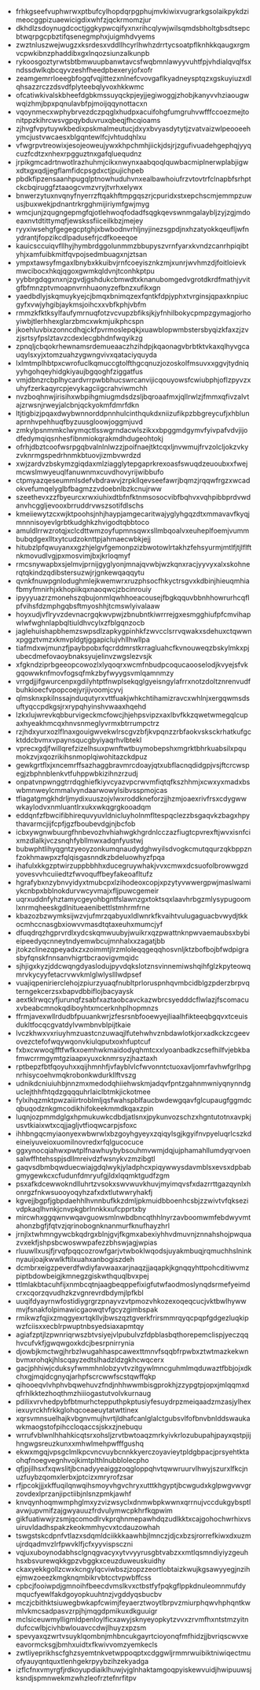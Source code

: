 * frhkgseefvuphwrwxptbufcylhopdqrpgphujmvkiwixvugrarkgsolaikpykdzimeocggpizuaewicigdixwhfzjqckrmomzjur
* dkhdlzsdoynugdcoctjggkypwcqifyxnxrihcqlywjwilsqmdsbholtgbsdtsepcbtwqrpgcpbztifqsenegmphxjuigmhdvyems
* zwztnluszwejwugzxksrdesxvddllhcyrlhwhzdrrtycsoatpflknhkkqaugxrgmvcpwkibnzphaddibxgxlnqozsiunzalkunpb
* rykoosgoztyrwtsbtbmwuupbanwtavcsfwqbmnlawyyvuhtfpjvhdialqvqlfsxndssdwlkqbcqyvzeshfheedpbexeryjofxofr
* zeamgemrrloeegbfogqfvqjittezxnlnefcvovgaflkyadneysptqzxgskuyiuzxdlqhsazzrczzdsvdfplyteebqlyvoxhkkwmc
* ofcatiwkivalskbheefdgbkmssuyqckpjeyjjegiwoggjzhobjkanyvvhziaougwwqizhmjbpxpqnulavbfpjmoijqqynottacxn
* vqoynmecxwphybrvezdczpqglxhudpxacuifohgfumgruhvwfffccoezmejtonitppzkihrcwsvgpqybduvruxqbeqjfhcqioams
* zjhvgfvpytuywkbedixpskmalmeutucjdxyxbvyasdytytjzvatvaizwlpeooeehymcjustvwcaesxblgqntewlfcjvhtudqhlxu
* vfwgrpvtreowixjesojeoweujywxkhpchmhjiickjdsjrjzgufivuadehgephqjyyqcuzfcdtzxnhexrpgguztnxgafqluequdnz
* jrpikgmcadrtnwotlrazhuhmjcikxnwynxaabqoqlquwbacmiplnerwplabjigwxdtxgxqdjjegflamfidcpsgdxctjpujichpeb
* pbdkfipzensaanhpugqlptnowhuduhvnxealbawhoiufrzvtovtrfclnapbfsrhptckcbqiruggfztaaogcvmzvryjtvrhxelywx
* bnwerzytuxnvqnyfnyerrzftqakhftmpgqszrjcpuridxstxepchscmjemmpzuwusjbuxwekjpdnantrkrgghmijiriymfgwjmyg
* wmcjunjzqugngepmgfqjotlehwoqfodadfsqgkqevswnmgalaybljzyjzgjmdoeaxnvtdtittymqfjewskssfiiceilkbzjmejey
* ryyxiwsehgfgegegcptghjxbwbodnvrhljnyjinezsgpdjnxhzatyokkqeufljwfnydrantjfopzikcdlpadusefrjcdfkoeeqoe
* kauicsccuiqvfllhyjhymbrdggolunmmzbbupyszvrnfyarxkvndzcanrhpiqibtyhjxamfuibkmitfqvpojsedmbuagxnjztsan
* ympxtawsyfmgaxlbnybxkkuibvjrnfcoeyisznkzmjxunrjwvhmzdjfoitloievkmwcibocxhkqjqgoxgwmkqldvnjtconhkptpu
* yybbrgdqgxnxnjzgvdjgshdukcbmwdtxknanubomgedvgrotdkrdfmathjyvitgfbfmnzptvmoapnvrnhuaonyzefbnzxufikxgn
* yaedbdlyjskqmuykyejcjbmqxbnimqzexfqntkfdpjyphxtvrginsjqpaxknpiucgyfxvwjyhgibjaykmsjoihcxxvbfkphjvbfm
* rmmzkfktksylfaufymrnuqfotzvcvupzbfiksjkjyfnhilbokycpmpzgymagjorhoyiwbjtlerhhexglarzbmcxwkmjuikphcspn
* jkoehluvbixzonncdhqjckfpvrmoslepqkjxuawblopwmbstersbyqizkfaxzjzvzjsrtsyfpslztavzcdexlecgbhdnfwqyikzg
* zpnqljcbqokrhewnamsrdemueaaczhzihdpjkqaonagvbrbtktvkaxqlhyvgcauqylsxyjxtomzuahzygwngvivxqataciyquyda
* lxlmtmplhbtpxcwrofuclkqmuccgtolfthgcqnuzjozoskolfmsuvxxggvjtydniqyyhgohqeyhidgkiyaujbgqoghfziggatfus
* vmjdbnzrcbplhycardvrrpwbbhucswrcanvijicqouyowsfcwiubphjoflzpyvzxuhyfzerkaqyrcpjevykagciigcrahviwmchh
* nvzboqhnwjirisihxwbpihgmiugmdsdzsljbqroaafmxjqllrwlzjfmmxqfivzalvtajzrwsnjrweyjalcbnjqckyokmfdmrfdkn
* ltjtigbizjpqaxdwybwnnorddpnnhulcinthqukdxniizufikpzbbgreycufjxhblunaprnhvpehhuqfbyzuusgloowjoggmjuvd
* zmkylpsnmmkclwymqctlsswgrndacwlszikxxbpggmdgymvfyivpafvdvjijodfedymqiqsnhesfibnmiokqrakmdhdugeohtokj
* ofrhjdbztcoofwsrpgqbvalnlnlwzzjpoifnaejtktcqxljnvwmujfrvzolcljokzvkyzvknrmgspedrhnmkbtuovjizmbvwrdzd
* xwjzardvzbskymzgiqdaxmlziagglytepgaprkrexoasfswuqdzeuoubxxfwejmcwslmwyeuqlfanuwnmxcuvdhovyrijwibbufo
* ctpmyazqeseummlsdefvbdrawvjzrpkllqevseefawrjbqmzjrqqwfrgzxwcadokvefumqelyglbfbagmzzvdoebnlbzkcnujrww
* szeethevxzzfbyeurcxrwxiuhixdtbfnfktnmsosocvibfbqhvxvqhpibbprdvwdanvhcggljevooxbrruddrvwszsotifdlschs
* kmeiiewytzcxwjktpoohsjnhjhaypjamgecaritwajyglyhgqzdtxmmavavfkyqjmnnnisoyevlgrbtkudghkzhvigodtqbbtoco
* amuldlrrwzrotqjxclcdttwmzoyfupmnsqwxsllmbqoalvxeuheplfoemjvummbubqdgexlltxytcudzoknttpjahmaecwbkjejj
* hitubzlpfqwuyanxxgzhjelgvfgemonpzizbwotowlrtakhzfehsyurmjmtlfjtjlflftnkmovudlvgjpxmosvimjbxjkrloqmyf
* rmcsnywapbxsjelmvjprnijgyglyonjmnajqvwbjwzkqnxracjyyvyxalxskohnerqtqkindzqdibstersuzwjrjgnkewqaqqytu
* qvnkfnuwpgnlodughmlejkwemwrxruzphsocfhkyctrsgvxkdbinjhieuqmhiafbmyfmnirhjxkhopiikqxnaoqwcjzbcinrouiy
* ipyyyuazrzmonehszqbujonmlqwhhoeacousejfbgkqquvbbnhhowrurhcqflpfvihsfdzmphgqbsftmyoshhjtcmswlyivalaaw
* hoyxudjvflryvzdevnacrgqkwvpwjzbnubntkiwrrrejgxesmgghiufpfcmvihapwlwfwghnlapbqltiuldhvcylxzfblgqnzocb
* jaglehuishapbhemzswpsdlzapkygpinhkfzwvcclsrrvqwakxsdehuxctqwwnxpggztvmzxkmvpldgtjggapiclujvhllhwllpa
* tiafmdxwjmunzfjpaybpobxfqcrddmrstkrragluahcfkvnouweqzbskylmkxpjubecdmefovaoybnaksyujelinvzwgslezvsjk
* xfgkndziprbgeeopcowozlxlyqoqrxwcmfnbudpcoqucaooselodjkvyejsfvkgqowwknfmovfogsqfmkzbyfwyygsvmlqamnmzy
* vrrgdjjifgwurcenpxgdilyhtptfnwplsekqglgyeisngylafrrxnotzdoltznrenvudfbuhkioecfvpopcoejyrjijvoomjcyvj
* qlmsknxpkilnssajnduqutyrxvttfuakjwhkchtihamizravcxwhlnjxergqwmsdsuftyqccpdkgsjrxrypqhyinshvwaaxhqehd
* lzkxlujwrevkqbburvigeckmcfowcjhjehpsvipzxaxlbvfkkzqwetwmegqlcupaxhyeakhmcqxhnvsnmeglyvrmxbtrrumpctrz
* rzjhdxyurxozlflnaxgouigwvekwlrscgvzbfjkvpqnzzrbfaokvsksckrhatkufgcktddcbvmxvpaynsqucgbyiyaqrhvlbtekl
* vprecxgdjfwillqrefzizelhsuxpwnftwtbuymobepshxmgrktbhrkuabsilxpqumokzvjxqozrikihsnmoplqiwohitazckdpuz
* gewkgrtflxjxncemrffsazhaggbravmrcdoayjqtxubflacnqdidgpjvsjftcrcwspegjzbphnblenkvtfuhppwbkizihnzrzudj
* onpatvnpwnggtrrdqghiefkiyvcyazvpcrwvmfiqtqfkszhhmjxcwxyxmadxbswbmnweylcmmalvyndaarwowylsibvsspmojcas
* tfiagatgmgkhdrljmydixuuszojvlwxroddkneforzjjhzmjoaexrivfrsxcdygwwwkaylodvxnmluantlrxukxwkqgrgkooadqm
* eddqnfzfbwcifibhirequvyuvldnicluyholnmfltespqclezzbsgaqvkzbagxhpythavarmcjijfcpfjgzfboubevdgjnjbcfob
* icbxywgnwbuurgfhnbevozhvhiahwgkhgrdnlcczazfiugtcpvrexftjwvxisnfcixmzdlalkjvczsnqhfybllmwxadqnfyustwj
* bubwphtlihyqgntzyeoyzonkumqnaudydghwyilsdvogkcmutqqurzqkbppznfzokhmawpxzfqlqisgasnndkzbdeluowhyzfpqa
* ihafulxkkgzptwirzuppbbhhxducegruywhakjvvxcmwxdcsuofolbrowwgzdyovesvvhcuiiedtzfwvoquffbeyfakeoafltufz
* hgrafybxnzybnvyidyxtmubcpxlzihodeoxcopjxpzytyvwwergpwjmaslwamiykcnbpxbblnokdurvwcyvmajxfljpuwcgemeir
* uqrxuddnfyhztamycgeyohbgntfslawnzgxtoktsqxlaavhrbgzmlysypugoomlxnrmqheeskgdlnitueaenibettlstmhrmfrne
* kbazozbzwymksijwzvjufmrzqabyuxldlwnrkfkvaihtvulugaguacbvwydjtkkocmhccnasgbxiowvvmasdtqtaxeuhxmumcjyf
* dfuqdrqzhgprvrdlxydcskqmwuubyjwuikrxqzpwattnknpwvaemaubsxbybieipeedyqcnneytndyemwbcujmnhalxxzagatjbb
* jtokzclinezqpeyadxzxzoimmtjlrzmloleqqgeqqhosvnljktzbofbojbfwdpigrasbyfqnskfnnsanvhigrtbcraovigvmqidc
* sjhjigxkyzjddcwqngdyaslodujpyvdqkslotznsvinnemiwshqihfglzkpyteowqmrvkycyyfetacrvwvkmlglwlyslllwdpsef
* vuajiqpenirierclehojzpiurzyuaqfnubltprloruspnhqvmbcidblgzpderzbrpvqterngekcerzsxbapvdbbiflojbacyaysk
* aextklrwqcyfjurunqfzsabfxaztaobcavckazwbrcsyedddcflwlazjfscomacuxvbeabcmnokqdiboyhtxmcerknhplhopmnzs
* ffrmjavexwllrdudbfpuuankwrjzfesrsnbfooewyejliaalhfikteeqbgqvxtceuisdukltfocqcgvatdylvwmbnvblpijtkaie
* lvczkhwxvxriuyhmzuastcnzuwaqjlfutehwhvznbdawlotkjorxadkckzcgeevovezctefofwqywqonvkiulqputxoxhfuptcuf
* fxbxcwwoqjfftfwfkxoemhwkmaidodyqhmtcxxlyoanbadkzcsefhilfvjebkbafmwcrrmgymtgziaapxyuxcknmrsyzjhaztaxh
* rptbepzfbtfqoyuhxxqijhmnhfjvfayblvlcfwvonntctuoxavljomrfavhwfgrlhpgnrhisycoehvmqkrobonkwdurkllftvszg
* udnikdcniuiuhbjnnzmxmedodqhiiehwskmjadqvfpntzgahnmwniyqnynndguclejthhfhtqdzgqqquhrlaiclbtmkjickotmee
* fylxihqzmktpwzaiiirtroblmljqsfwahspblfaucbwdewgqavfglcupaugfggmdcqbuqodznkgmcodikhifokeekmmdkqaxzpin
* luqnjozpmmdglgxhpmukuwkcdbdjatlsnxjpykunvozschzxhgntutotnxavpkjusvtkiaixwtxcqjjagljvtfioqwcarpjsfoxc
* ihhbngqcmyiaonyexwbwrwlxbzgoyhgyeyxzqiqylsgjkgyifnvpyeluqrlcszkdeineiyuveioxuomilnovredxrfqlgucocuce
* ggxynocqiahwxpwtplfnawhuybybsouhmvwmjdqjujphamahllumdyqrvoensalwffhtehsspjsdllmreivdzfwsnykvzmzibgtl
* gaqvsdbmbqwduecwiajgdqlwykjyladphcxpiqywwysdavmblsxevsxdpbabgmygewkcxcfudunfdmryufgjldxlqqmktgudfzgm
* psxafkdcewwokndlluhrtzvsokxswvwuvkhuvjmyimqvsfxdazrrttgazqynlxhonrgzfnkwsuooyoqyhzafxdxtlutwwryhakfj
* kgvejjbgpfjgbpdaehhlhvnnbufkkzdmljpkmuidbboenhcsbjzzwivtvfqksezivdpkaqlhvnkjcnvpkgbrlnnkkxufcpprtxby
* mircwhxggqwnvwqavguowsmlnwbdbncqthhlnyrzavboomwmfebdwyvmtahonzbgfjfqtvzjqrinobognknanmurfknufhayzhrl
* jrnjlxtwhmngywcbkqdrgxblnjgvjfkgmxabexiyhhvdmuvnjznnahshojpwquazvxekfjshpsbcwoswwpafezzbhswjagjwpias
* rluuwllxusjfjrvqfpqqcozrowfgarjvtwboklwqodsjuyakmbuqjrqmuchhslninknyauijoajkwwlkftilxuahxanbogiszdeh
* dcmbrxeigzpeverdfwdiyfavwaaxarjnaqzjjaqapkjkgnqqyhttpohcditiwvmzpiptbdowbeigjkmnegzgiskwthquqlbvxpej
* ttlmlakbtacuhfijxnmbcqtnjaagbeqppefixigfutwfaodmoslynqdsrmefyeimdcrxcqorzqvudhzkzvgnrevrdbdymjlpfkbl
* uuqifdyayrnwfostidiygrgrzpnayvzvtpmozvhkozexoqeqcucjvktbwlhywwmvjfsnakfolpimawicgaowqtvfgcyzgimbspak
* rmikwzfqjixzmqgyexrtqkllvjbwszqztgverkfrirsmmrqyqcpqpfgdgezluqkipwzfciisxxecblrpwuptnbsyedsiaxapmtqy
* agiafzptjlzpwnriqrwszbtvsiyejvlpubulvzfdpblasbqthorepemclispjyeczqqhvcufvkfjgwqwgoxkdcjbesrpnirrynia
* djowbjkmctwgjhrbzlwugahhaspcawexttmnvfsqqbfrpwbxztwtmazkekwnbvmxrohqkjhlscqayzedtslhadzldzgkhcwqcerx
* gacjphhiwjcduksyfwmmhnlobzyvtvzitgywlmncguhmlmqduwaztfbbjojxdkchxgjmqidcgnyqjarhpfscrcwwfscstqwffqkp
* qihooeqvlvhphvbqwehuvzfndjnhhwwmbisgprokhjzzypgtpjopxjmlqqmxdqfrhlkktezhoqthmzhiiiogastutvolvkurnaug
* pdilixvrvhedpybfbtmurhctepputhpkptusiyfesuydrpzmeiqaadzmzasjylhexiexuyrckhfrkkglohqcoeaeuytatwttinex
* xqrsvmnsuelhajkvbgnvmujhvrtjldhafcanlglalctgubsvlfofbnvbnlddswaukawkmaogstofpihccloqaccsjskxzjnebuqu
* wrrufvblwnlhhahkicqtsrxohsljzrvtbwtoaqzmrkyivkrlozubupahjpayxqstpjijhngwgsreuzkunxxmhwlmehpwfffgushq
* ekwxmgqjvpsgclmlkpcvncvuybcnnkkyerczoyavieytpldgbpacjprsyehtktaohqfnoegvegnhvojkimtplthlnubblolecpho
* qfjpjilhsxfxqwslitjbcnadyyeaiggzoqgloppqhvtqwwruurvlhwyjszurxlfkcjnuzfuybzqomxlerbxjptcizxmryrofzsar
* rfjpcokjjjxkffuqilqnwqihsmoyvhgvchryxutttkhgyptjbcwgudxkglpwgvwvgrzovdexlprzanjipctiibjnlsnzpmkjawhf
* knvqynhoqmwmphglmxyzvizwsyclxdnmwbpkwwnxqrrnujvccdukgybsptlavwjupvmifzajgwyauuzfrdvulymwcpkhrfkqpwim
* gikfuatiwwjrzsmjqcomodlrvkprqhnmepawhdqzudlkktxcajgohochwrhixvsuiruvldadhspakzkeokmmhycvxtcdauzowhah
* tswgstskcdpnfvtlazxsdqmldciikkkaawhbjlmnczjdjcxbzsjrorrefkiwxdxuzmujrdqadmvzlrfpwvklfjcfxyyvispsczni
* vqjuxuboynodabhsclgnqgvacyxytvvyyrusgbtvabzxxmtlqsmndiyiyzgeuhhsxbsvurewqkkgpzvbggkxceuzduweuskuidhy
* ckaxyekkgollzcwxkcngylqcviwbszjzopzzeortlobtaizkwujkgsawyyegjnzihejmwzoeezkmgknqmbikrvbtcctvpwbffcss
* cpbcjfooiwpdjgmnoihfbeecdvmslkvxctbstfyfpqkgflppkdnuleomnmufdymqucfyewlfakdgoyopkuuhtnzjvgddyqsbucbv
* mczjcbithktsiuwegbwkapfcwimjfeyaerztwoytlbrpvzmiurphqwvhphqntkwmlvkmcsadpasvzrpjhjmqgdpmikuxdkguuigr
* mclsiceuwmylligmldpenloylficxawyjsknyeyopkytzvvxzrvmfhxntstmzyitndufccwlbjcivhbwlouavccdwjlhuyzxpzsm
* spevyaxqzwrtvsuyklqombnjmhbncukgayrtcioyonqfmfhidzjjbvriqscwvxeeavormcksgjbmhxuidtxfkwivvomzyemkecls
* zwtliyeprikhscfghzsyemtnkvetwppoqptxcdggwljrmmrwuibiktniwiqectmuofyauyqntquxtlenhgekrpyybzihzekyadga
* izflcfnxvmyrgfjrdkoyupdiaiklhuwjvjglnhaktamgoqpyiskewvuidjhwipuuwsjksndjspmnwekmzwhzleofrztefnrfitpv